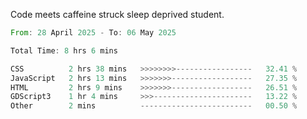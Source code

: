 Code meets caffeine struck sleep deprived student.

<!--START_SECTION:waka-->

```rust
From: 28 April 2025 - To: 06 May 2025

Total Time: 8 hrs 6 mins

CSS          2 hrs 38 mins   >>>>>>>>-----------------   32.41 %
JavaScript   2 hrs 13 mins   >>>>>>>------------------   27.35 %
HTML         2 hrs 9 mins    >>>>>>>------------------   26.51 %
GDScript3    1 hr 4 mins     >>>----------------------   13.22 %
Other        2 mins          -------------------------   00.50 %
```

<!--END_SECTION:waka-->
